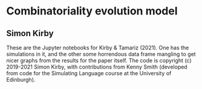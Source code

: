 # Combinatoriality evolution model
## Simon Kirby

These are the Jupyter notebooks for Kirby & Tamariz (2021). One has the simulations in it, and the other some horrendous data frame mangling to get nicer graphs from the results for the paper itself. The code is copyright (c) 2019-2021 Simon Kirby, with contributions from Kenny Smith (developed from code for the Simulating Language course at the University of Edinburgh).
